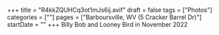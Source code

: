 +++
title = "R4kkZQUHCq3ot1mJs6ij.avif"
draft = false
tags = ["Photos"]
categories = [""]
pages = ["Barboursville, WV (5 Cracker Barrel Dr)"]
startDate = ""
+++
Billy Bob and Looney Bird in November 2022

